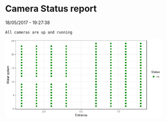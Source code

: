 Camera Status report
================
18/05/2017 - 19:27:38

    All cameras are up and running

![](camreport_files/figure-markdown_github/unnamed-chunk-2-1.png)
